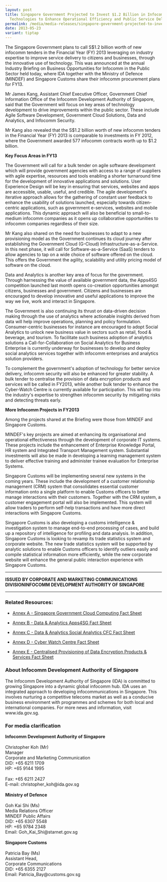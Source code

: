 ```yaml
---
layout: post
title: Singapore Government Projected to Invest $1.2 Billion in Infocomm
  Technologies to Enhance Operational Efficiency and Public Service Delivery
permalink: /media/media-releases/singapore-government-projected-to-invest-1-point-2-billion-in-infocomm-technologies-to-enhance-operational-efficiency-and-public-service-delivery/
date: 2013-05-23
variant: tiptap
---
```

<p>The Singapore Government plans to call S$1.2 billion worth of new infocomm
tenders in the Financial Year (FY) 2013 leveraging on industry expertise
to improve service delivery to citizens and businesses, through the innovative
use of technology. This was announced at the annual Industry Briefing on
Business Opportunities for Infocomm in the Public Sector held today, where
IDA together with the Ministry of Defence (MINDEF) and Singapore Customs
share their infocomm procurement plans for FY13.</p>
<p>Mr James Kang, Assistant Chief Executive Officer, Government Chief Information
Office of the Infocomm Development Authority of Singapore, said that the
Government will focus on key areas of technology development to drive improvements
within the public sector. These include Agile Software Development, Government
Cloud Solutions, Data and Analytics, and Infocomm Security.</p>
<p>Mr Kang also revealed that the S$1.2 billion worth of new infocomm tenders
in the Financial Year (FY) 2013 is comparable to investments in FY 2012,
where the Government awarded 577 infocomm contracts worth up to $1.2 billion.</p>
<p><strong>Key Focus Areas in FY13</strong>
</p>
<p>The Government will call for a bulk tender on agile software development
which will provide government agencies with access to a range of suppliers
with agile expertise, resources and tools enabling a shorter turnaround
time for the development of innovative applications and solutions. User
Experience Design will be key in ensuring that services, websites and apps
are accessible, usable, useful, and credible. The agile development's iterative
approach allows for the gathering of constant user feedback to enhance
the usability of solutions launched, especially towards citizen-centric
applications, such as government e-services, websites and mobile applications.
This dynamic approach will also be beneficial to small-to-medium infocomm
companies as it opens up collaborative opportunities to infocomm companies
regardless of their size.</p>
<p>Mr Kang also shared on the need for businesses to adapt to a new provisioning
model as the Government continues its cloud journey after establishing
the Government Cloud (G-Cloud) Infrastructure-as-a-Service. In this next
phase, it will call for Software-as-a-Service (SaaS) tenders to allow agencies
to tap on a wide choice of software offered on the cloud. This offers the
Government the agility, scalability and utility pricing model of software
on the cloud.</p>
<p>Data and Analytics is another key area of focus for the government. Through
harnessing the value of available government data, the Apps4SG competition
launched last month opens co-creation opportunities amongst citizens, businesses
and government. Citizens and businesses are encouraged to develop innovative
and useful applications to improve the way we live, work and interact in
Singapore.</p>
<p>The Government is also continuing its thrust on data-driven decision making
through the use of analytics where actionable insights derived from data
will help improve operations, planning and policy formulation. Consumer-centric
businesses for instance are encouraged to adopt Social Analytics to unlock
new business value in sectors such as retail, food &amp; beverage, and
tourism. To facilitate such business adoption of analytics solutions a
Call-for-Collaboration on Social Analytics for Business Enterprise is currently
underway for businesses to develop and deploy social analytics services
together with infocomm enterprises and analytics solution providers.</p>
<p>To complement the government's adoption of technology for better service
delivery, infocomm security will also be enhanced for greater stability.
A bulk tender to centralise the provision of data encryption products and
services will be called in FY2013, while another bulk tender to enhance
the Cyber-Watch Centre is currently available for participation. This will
tap into the industry's expertise to strengthen infocomm security by mitigating
risks and detecting threats early.</p>
<p><strong>More Infocomm Projects in FY2013</strong>
</p>
<p>Among the projects shared at the Briefing were those from MINDEF and Singapore
Customs.</p>
<p>MINDEF's key projects are aimed at enhancing its organisational and operational
effectiveness through the development of corporate IT systems. These projects
include the enhancement of Enterprise Knowledge Portal, HR system and Integrated
Transport Management system. Substantial investments will also be made
in developing a learning management system to deliver effective training
and administer trainee evaluation for Enterprise Systems.</p>
<p>Singapore Customs will be implementing several new systems in the coming
years. These include the development of a customer relationship management
(CRM) system that consolidates essential customer information onto a single
platform to enable Customs officers to better manage interactions with
their customers. Together with the CRM system, a customer engagement portal
will also be implemented. This system will allow traders to perform self-help
transactions and have more direct interactions with Singapore Customs.</p>
<p>Singapore Customs is also developing a customs intelligence &amp; investigation
system to manage end-to-end processing of cases, and build up a repository
of intelligence for profiling and data analysis. In addition, Singapore
Customs is looking to revamp its trade statistics system and corporate
website. The new trade statistics system will be supported by analytic
solutions to enable Customs officers to identify outliers easily and compile
statistical information more efficiently, while the new corporate website
will enhance the general public interaction experience with Singapore Customs.</p>
<hr>
<p><strong>ISSUED BY CORPORATE AND MARKETING COMMUNICATIONS DIVISIONINFOCOMM DEVELOPMENT AUTHORITY OF SINGAPORE</strong>
</p>
<hr>
<h3><strong>Related Resources:</strong></h3>
<ul data-tight="true" class="tight">
<li>
<p><a href="/files/media/media-releases/2013/06/AnnexApdf.pdf" rel="noopener noreferrer nofollow" target="_blank">Annex A - Singapore Government Cloud Computing Fact Sheet</a>
</p>
</li>
<li>
<p><a href="/files/media/media-releases/2013/06/AnnexBpdf.pdf" rel="noopener noreferrer nofollow" target="_blank">Annex B - Data &amp; Analytics Apps4SG Fact Sheet</a>
</p>
</li>
<li>
<p><a href="/files/media/media-releases/2013/06/AnnexCpdf.pdf" rel="noopener noreferrer nofollow" target="_blank">Annex C - Data &amp; Analytics Social Analytics CFC Fact Sheet</a>
</p>
</li>
<li>
<p><a href="/files/media/media-releases/2013/06/AnnexDpdf.pdf" rel="noopener noreferrer nofollow" target="_blank">Annex D - Cyber Watch Centre Fact Sheet</a>
</p>
</li>
<li>
<p><a href="/files/media/media-releases/2013/06/AnnexEpdf.pdf" rel="noopener noreferrer nofollow" target="_blank">Annex E - Centralised Provisioning of Data Encryption Products &amp; Services Fact Sheet</a>
</p>
</li>
</ul>
<h3><strong>About Infocomm Development Authority of Singapore</strong></h3>
<p>The Infocomm Development Authority of Singapore (IDA) is committed to
growing Singapore into a dynamic global infocomm hub. IDA uses an integrated
approach to developing infocommunications in Singapore. This involves nurturing
a competitive telecoms market as well as a conducive business environment
with programmes and schemes for both local and international companies.
For more news and information, visit www.ida.gov.sg.</p>
<h3><strong>For media clarification</strong></h3>
<p><strong>Infocomm Development Authority of Singapore</strong> 
<br>
<br>Christopher Koh (Mr)
<br>Manager
<br>Corporate and Marketing Communication
<br>DID: +65 6211 1709
<br>HP: +65 9144 1995
<br>
<br>Fax: +65 6211 2427
<br>E-mail: christopher_koh@ida.gov.sg
<br>
<br><strong>Ministry of Defence</strong> 
<br>
<br>Goh Kai Shi (Ms)
<br>Media Relations Officer
<br>MINDEF Public Affairs
<br>DID: +65 6307 5548
<br>HP: +65 9784 2348
<br>Email: Goh_Kai_Shi@starnet.gov.sg
<br>
<br><strong>Singapore Customs</strong> 
<br>
<br>Patricia Bay (Ms)
<br>Assistant Head,
<br>Corporate Communications
<br>DID: +65 6355 2127
<br>Email: Patricia_Bay@customs.gov.sg</p>
